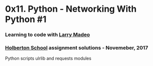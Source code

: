 # 0x11. Python - Networking With Python #1

### Learning to code with [Larry Madeo](https://twitter.com/larmalade)

### [Holberton School](https://www.holbertonschool.com) assignment solutions - Novemeber, 2017

Python scripts ulrlib and requests modules 
